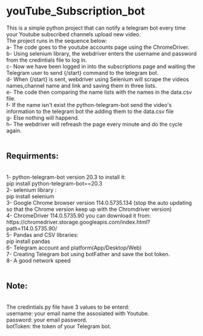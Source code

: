# youTube_Subscription_bot
This is a simple python project that can notify a telegram bot every time your Youtube subscribed channels upload new video.<br>
The project runs in the sequence below:<br>
a- The code goes to the youtube accounts page using the ChromeDriver.<br>
b- Using selenium library, the webdriver enters the username and password from the credintials file to log in.<br>
c- Now we have been logged in into the subscriptions page and waiting the Telegram user to send {/start} command to the telegram bot.<br>
d- When {/start} is sent, webdriver using Selenium will scrape the videos names,channel name and link and saving them in three lists.<br>
e- The code then comparing the name lists with the names in the data.csv file.<br>
f- If the name isn't exist the python-telegram-bot send the video's information to the telegram bot the adding them to the data.csv file<br>
g- Else nothing will happend.<br>
h- The webdriver will refreash the page every minute and do the cycle again.<br>
<br>
<h2>Requirments:</h2><br>
1- python-telegram-bot version 20.3 to install it:<br>
pip install python-telegram-bot==20.3<br>
2- selenium library : <br>
pip install selenium<br>
3- Google Chrome browser version 114.0.5735.134 (stop the auto updating so that the Chrome version keep up with the Chromdriver version)<br>
4- ChromeDriver 114.0.5735.90 you can download it from:<br>
https://chromedriver.storage.googleapis.com/index.html?path=114.0.5735.90/<br>
5- Pandas and CSV libraries:<br>
pip install pandas<br>
6- Telegram account and platform(App/Desktop/Web)<br>
7- Creating Telegram bot using botFather and save the bot token.<br>
8- A good network speed<br>
<br>
<h2>Note:</h2><br>
The credintials.py file have 3 values to be enterd:<br>
username: your email name the assosiated with Youtube.<br>
password: your email password.<br>
botToken: the token of your Telegram bot.<br>

